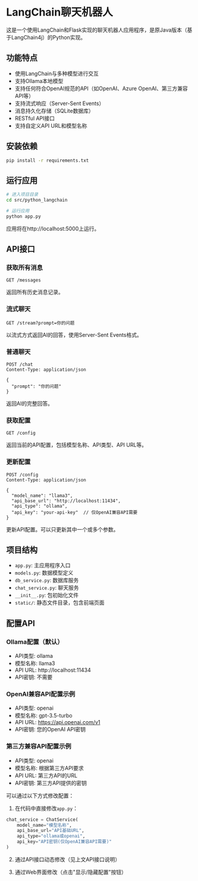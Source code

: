 # LangChain聊天机器人

这是一个使用LangChain和Flask实现的聊天机器人应用程序，是原Java版本（基于LangChain4j）的Python实现。

## 功能特点

- 使用LangChain与多种模型进行交互
- 支持Ollama本地模型
- 支持任何符合OpenAI规范的API（如OpenAI、Azure OpenAI、第三方兼容API等）
- 支持流式响应（Server-Sent Events）
- 消息持久化存储（SQLite数据库）
- RESTful API接口
- 支持自定义API URL和模型名称

## 安装依赖

```bash
pip install -r requirements.txt
```

## 运行应用

```bash
# 进入项目目录
cd src/python_langchain

# 运行应用
python app.py
```

应用将在http://localhost:5000上运行。

## API接口

### 获取所有消息

```
GET /messages
```

返回所有历史消息记录。

### 流式聊天

```
GET /stream?prompt=你的问题
```

以流式方式返回AI的回答，使用Server-Sent Events格式。

### 普通聊天

```
POST /chat
Content-Type: application/json

{
  "prompt": "你的问题"
}
```

返回AI的完整回答。

### 获取配置

```
GET /config
```

返回当前的API配置，包括模型名称、API类型、API URL等。

### 更新配置

```
POST /config
Content-Type: application/json

{
  "model_name": "llama3",
  "api_base_url": "http://localhost:11434",
  "api_type": "ollama",
  "api_key": "your-api-key"  // 仅OpenAI兼容API需要
}
```

更新API配置。可以只更新其中一个或多个参数。

## 项目结构

- `app.py`: 主应用程序入口
- `models.py`: 数据模型定义
- `db_service.py`: 数据库服务
- `chat_service.py`: 聊天服务
- `__init__.py`: 包初始化文件
- `static/`: 静态文件目录，包含前端页面

## 配置API

### Ollama配置（默认）

- API类型: ollama
- 模型名称: llama3
- API URL: http://localhost:11434
- API密钥: 不需要

### OpenAI兼容API配置示例

- API类型: openai
- 模型名称: gpt-3.5-turbo
- API URL: https://api.openai.com/v1
- API密钥: 您的OpenAI API密钥

### 第三方兼容API配置示例

- API类型: openai
- 模型名称: 根据第三方API要求
- API URL: 第三方API的URL
- API密钥: 第三方API提供的密钥

可以通过以下方式修改配置：

1. 在代码中直接修改`app.py`：

```python
chat_service = ChatService(
    model_name="模型名称",
    api_base_url="API基础URL",
    api_type="ollama或openai",
    api_key="API密钥(仅OpenAI兼容API需要)"
)
```

2. 通过API接口动态修改（见上文API接口说明）

3. 通过Web界面修改（点击"显示/隐藏配置"按钮） 